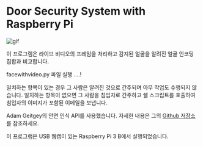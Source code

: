 # Door Security System with Raspberry Pi

![gif](https://i.imgur.com/ZgfokcZ.gif)

이 프로그램은 라이브 비디오의 프레임을 처리하고 감지된 얼굴을 알려진 얼굴 인코딩 집합과 비교합니다.

facewithvideo.py 파일 실행 ....!

일치하는 항목이 있는 경우 그 사람은 알려진 것으로 간주되며 아무 작업도 수행되지 않습니다.
일치하는 항목이 없으면 그 사람을 침입자로 간주하고 쉘 스크립트를 호출하여 침입자의 이미지가 포함된 이메일을 보냅니다.


Adam Geitgey의 안면 인식 API를 사용했습니다. 자세한 내용은 그의 [Github 저장소](https://github.com/ageitgey/face_recognition)를 참조하세요.

이 프로그램은 USB 웹캠이 있는 Raspberry Pi 3 B에서 실행되었습니다.


